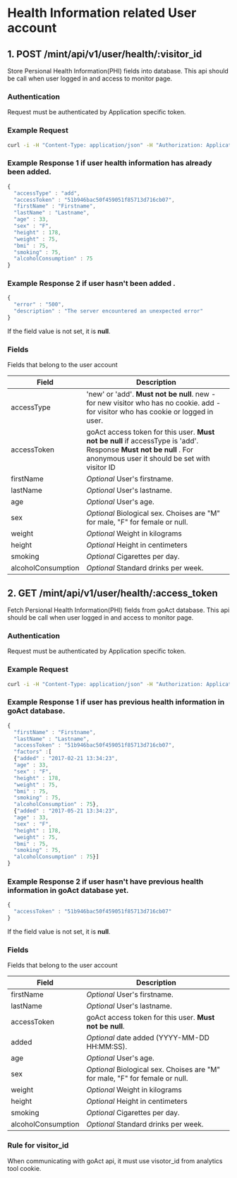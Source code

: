 # Health Information related User account
  

## 1. POST /mint/api/v1/user/health/:visitor_id

Store Persional Health Information(PHI) fields into database.
This api should be call when user logged in and access to monitor page.

### Authentication

Request must be authenticated by Application specific token.

### Example Request

```sh
curl -i -H "Content-Type: application/json" -H "Authorization: ApplicationToken 1YotnFZsEjr1zCsicMWpAAFSa" -X POST -d '{"accessType" : "add", "accessToken":"51b946bac50f459051f85713d716cb07", "accessToken":"LWtZp5evX5KcEvvi_xvdISRkLgY=bw7s2IdY42fb85ea06c98a63d44c7a41fea208a8540a661f8ad9328c7915527c8c9d402234d1bb5c76efd98c126d098f16adf1aa5004fb865245112d24f4e3f3ecdb3d6874efba9c1e9954ceb2eaf85f531f624505cbdd0667e7af463a82de224004bb6475a6fa13a4b6308e702f592d5a6b104e", "publicToken" : "9fa02df6631b81bf3f2405a642592b8b" }'  https://test.goact.co/mint/api/v1/health/dbd4bc88-7f44-4cd7-b9f6-06db922e36c2
```
### Example Response 1 if user health information has already been added.

```javascript
{ 
  "accessType" : "add",
  "accessToken" : "51b946bac50f459051f85713d716cb07",
  "firstName" : "Firstname",
  "lastName" : "Lastname",
  "age" : 33,
  "sex" : "F",
  "height" : 178, 
  "weight" : 75,
  "bmi" : 75,
  "smoking" : 75,
  "alcoholConsumption" : 75 
}
```

### Example Response 2 if user hasn't been added .

```javascript
{ 
  "error" : "500",
  "description" : "The server encountered an unexpected error"
}
```

If the field value is not set, it is **null**.

### Fields

Fields that belong to the user account

Field | Description
---------|-------- 
accessType  | 'new' or 'add'. **Must not be null**. new - for new visitor who has no cookie. add - for visitor who has cookie or logged in user.
accessToken | goAct access token for this user. **Must not be null** if accessType is 'add'. Response **Must not be null** . For anonymous user it should be set with visitor ID
firstName | *Optional* User's firstname.
lastName | *Optional* User's lastname.
age | *Optional* User's age.
sex | *Optional* Biological sex. Choises are "M" for male, "F" for female or null.
weight | *Optional* Weight in kilograms
height | *Optional* Height in centimeters  
smoking | *Optional* Cigarettes per day. 
alcoholConsumption | *Optional* Standard drinks per week.

 



## 2. GET /mint/api/v1/user/health/:access_token

Fetch Persional Health Information(PHI) fields from goAct database.
This api should be call when user logged in and access to monitor page.

### Authentication

Request must be authenticated by Application specific token.

### Example Request

```sh
curl -i -H "Content-Type: application/json" -H "Authorization: ApplicationToken 1YotnFZsEjr1zCsicMWpAAFSa" -X GET https://test.goact.co/mint/api/v1/health/dbd4bc88-7f44-4cd7-b9f6-06db922e36c2
```
### Example Response 1 if user has previous health information in goAct database.

```javascript
{    
  "firstName" : "Firstname",
  "lastName" : "Lastname",
  "accessToken" : "51b946bac50f459051f85713d716cb07",
  "factors" :[
  {"added" : "2017-02-21 13:34:23",
  "age" : 33,
  "sex" : "F",
  "height" : 178, 
  "weight" : 75,
  "bmi" : 75,
  "smoking" : 75,
  "alcoholConsumption" : 75},
  {"added" : "2017-05-21 13:34:23",
  "age" : 33,
  "sex" : "F",
  "height" : 178, 
  "weight" : 75,
  "bmi" : 75,
  "smoking" : 75,
  "alcoholConsumption" : 75}]
}
```

### Example Response 2 if user hasn't have previous health information in goAct database yet.

```javascript
{ 
  "accessToken" : "51b946bac50f459051f85713d716cb07"
}
```

If the field value is not set, it is **null**.

### Fields

Fields that belong to the user account

Field | Description
---------|--------  
firstName | *Optional* User's firstname.
lastName | *Optional* User's lastname.
accessToken | goAct access token for this user. **Must not be null**.
added | *Optional* date added (YYYY-MM-DD HH:MM:SS).
age | *Optional* User's age.
sex | *Optional* Biological sex. Choises are "M" for male, "F" for female or null.
weight | *Optional* Weight in kilograms
height | *Optional* Height in centimeters  
smoking | *Optional* Cigarettes per day. 
alcoholConsumption | *Optional* Standard drinks per week.


### Rule for visitor_id
When communicating with goAct api, it must use visotor_id from analytics tool cookie.
 







